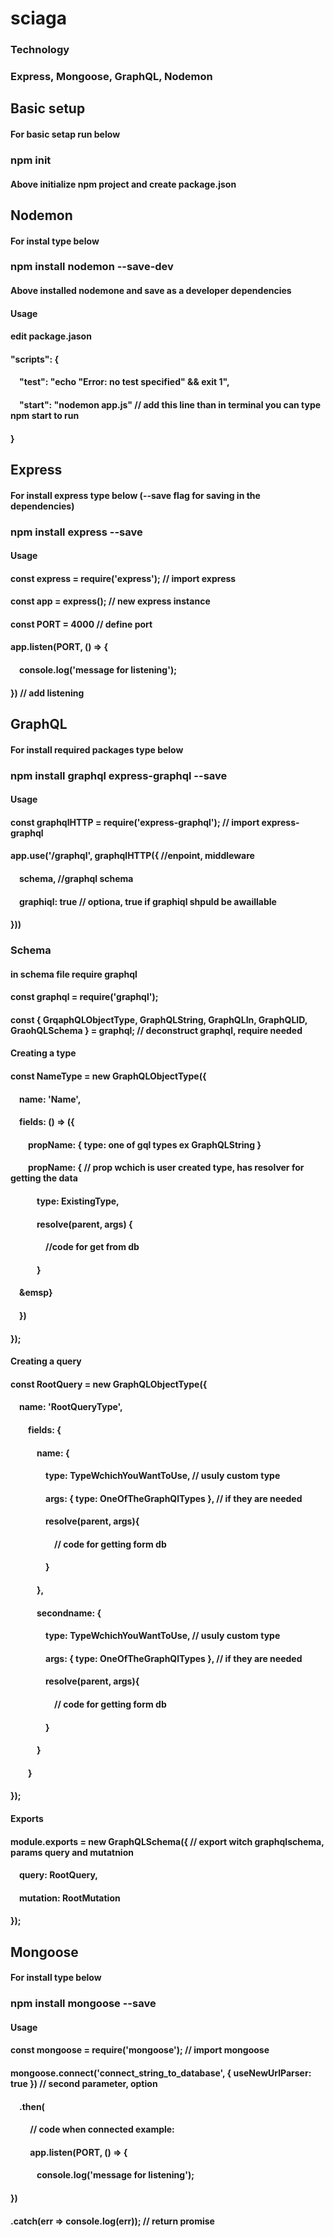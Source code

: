 # sciaga
### Technology
### Express, Mongoose, GraphQL, Nodemon
## Basic setup
#### For basic setap run below
### npm init
#### Above initialize npm project and create package.json

## Nodemon
#### For instal type below
### npm install nodemon --save-dev
#### Above installed nodemone and save as a developer dependencies
#### Usage
#### edit package.jason
#### "scripts": {
####  &emsp;"test": "echo \"Error: no test specified\" && exit 1",
####  &emsp;"start": "nodemon app.js" // add this line than in terminal you can type npm start to run
#### }

## Express
#### For install express type below (--save flag for saving in the dependencies)
### npm install express --save
#### Usage
#### const express = require('express'); // import express
#### const app = express(); // new express instance
#### const PORT = 4000 // define port
#### app.listen(PORT, () => {
#### &emsp;console.log('message for listening');
#### }) // add listening

## GraphQL
#### For install required packages type below
### npm install graphql express-graphql --save
#### Usage
#### const graphqlHTTP = require('express-graphql'); // import express-graphql
#### app.use('/graphql', graphqlHTTP({ //enpoint, middleware
#### &emsp;schema, //graphql schema
#### &emsp;graphiql: true // optiona, true if graphiql shpuld be awaillable
#### }))
### Schema
#### in schema file require graphql
#### const graphql = require('graphql');
#### const { GrqaphQLObjectType, GraphQLString, GraphQLIn, GraphQLID, GraohQLSchema } = graphql; // deconstruct graphql, require needed
#### Creating a type
#### const NameType = new GraphQLObjectType({
#### &emsp;name: 'Name',
#### &emsp;fields: () => ({
#### &emsp;&emsp;propName: { type: one of gql types ex GraphQLString }
#### &emsp;&emsp;propName: { // prop wchich is user created type, has resolver for getting the data
#### &emsp;&emsp;&emsp;type: ExistingType,
#### &emsp;&emsp;&emsp;resolve(parent, args) {
#### &emsp;&emsp;&emsp;&emsp;//code for get from db
#### &emsp;&emsp;&emsp;}
#### &emsp;&emsp}
#### &emsp;})
#### });
#### Creating a query
#### const RootQuery = new GraphQLObjectType({
#### &emsp;name: 'RootQueryType',
#### &emsp;&emsp;fields: {
#### &emsp;&emsp;&emsp;name: {
#### &emsp;&emsp;&emsp;&emsp;type: TypeWchichYouWantToUse, // usuly custom type
#### &emsp;&emsp;&emsp;&emsp;args: { type: OneOfTheGraphQlTypes }, // if they are needed
#### &emsp;&emsp;&emsp;&emsp;resolve(parent, args){
#### &emsp;&emsp;&emsp;&emsp;&emsp;// code for getting form db
#### &emsp;&emsp;&emsp;&emsp;}
#### &emsp;&emsp;&emsp;},
#### &emsp;&emsp;&emsp;secondname: {
#### &emsp;&emsp;&emsp;&emsp;type: TypeWchichYouWantToUse, // usuly custom type
#### &emsp;&emsp;&emsp;&emsp;args: { type: OneOfTheGraphQlTypes }, // if they are needed
#### &emsp;&emsp;&emsp;&emsp;resolve(parent, args){
#### &emsp;&emsp;&emsp;&emsp;&emsp;// code for getting form db
#### &emsp;&emsp;&emsp;&emsp;}
#### &emsp;&emsp;&emsp;}
#### &emsp;&emsp;}
#### });
#### Exports
#### module.exports = new GraphQLSchema({ // export witch graphqlschema, params query and mutatnion
#### &emsp;query: RootQuery,
#### &emsp;mutation: RootMutation
#### });

## Mongoose
#### For install type below
### npm install mongoose --save
#### Usage
#### const mongoose = require('mongoose'); // import mongoose
#### mongoose.connect('connect_string_to_database', { useNewUrlParser: true }) // second parameter, option
#### &emsp;.then(
#### &emsp;&emsp; // code when connected example:
#### &emsp;&emsp; app.listen(PORT, () => {
#### &emsp;&emsp;&emsp;console.log('message for listening');
#### })
#### .catch(err => console.log(err)); // return promise

